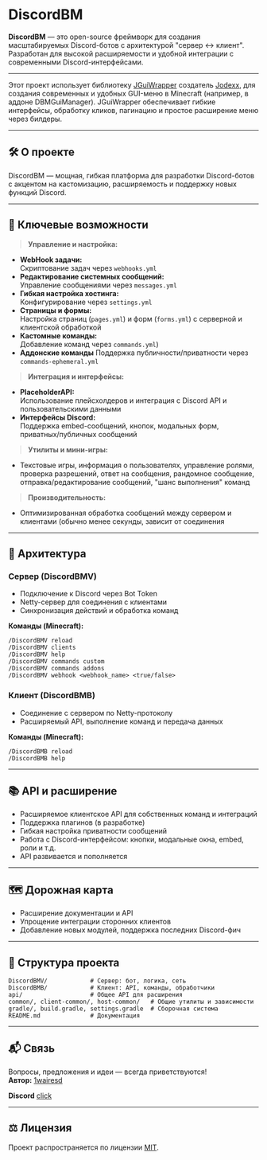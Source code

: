 # DiscordBM

**DiscordBM** — это open-source фреймворк для создания масштабируемых Discord-ботов с архитектурой "сервер ↔ клиент". Разработан для высокой расширяемости и удобной интеграции с современными Discord-интерфейсами.

---

Этот проект использует библиотеку [JGuiWrapper](https://github.com/Jodexx/JGuiWrapper) создатель [Jodexx](https://github.com/Jodexx), для создания современных и удобных GUI-меню в Minecraft (например, в аддоне DBMGuiManager). JGuiWrapper обеспечивает гибкие интерфейсы, обработку кликов, пагинацию и простое расширение меню через билдеры.

---

## 🛠️ О проекте

DiscordBM — мощная, гибкая платформа для разработки Discord-ботов с акцентом на кастомизацию, расширяемость и поддержку новых функций Discord.

---

## 🚀 Ключевые возможности

> **Управление и настройка:**
- **WebHook задачи:**  
  Скриптование задач через `webhooks.yml`
- **Редактирование системных сообщений:**  
  Управление сообщениями через `messages.yml`
- **Гибкая настройка хостинга:**  
  Конфигурирование через `settings.yml`
- **Страницы и формы:**  
  Настройка страниц (`pages.yml`) и форм (`forms.yml`) с серверной и клиентской обработкой
- **Кастомные команды:**  
  Добавление команд через `commands.yml`)
- **Аддонские команды**
  Поддержка публичности/приватности через `commands-ephemeral.yml`

> **Интеграция и интерфейсы:**
- **PlaceholderAPI:**  
  Использование плейсхолдеров и интеграция с Discord API и пользовательскими данными
- **Интерфейсы Discord:**  
  Поддержка embed-сообщений, кнопок, модальных форм, приватных/публичных сообщений

> **Утилиты и мини-игры:**
- Текстовые игры, информация о пользователях, управление ролями, проверка разрешений, ответ на сообщения, рандомное сообщение, отправка/редактирование сообщений, "шанс выполнения" команд

> **Производительность:**
- Оптимизированная обработка сообщений между сервером и клиентами (обычно менее секунды, зависит от соединения

---

## 🧩 Архитектура

### Сервер (**DiscordBMV**)
- Подключение к Discord через Bot Token
- Netty-сервер для соединения с клиентами
- Синхронизация действий и обработка команд

**Команды (Minecraft):**
```
/DiscordBMV reload
/DiscordBMV clients
/DiscordBMV help
/DiscordBMV commands custom
/DiscordBMV commands addons
/DiscordBMV webhook <webhook_name> <true/false>
```

### Клиент (**DiscordBMB**)
- Соединение с сервером по Netty-протоколу
- Расширяемый API, выполнение команд и передача данных

**Команды (Minecraft):**
```
/DiscordBMB reload
/DiscordBMB help
```

---

## 📚 API и расширение

- Расширяемое клиентское API для собственных команд и интеграций
- Поддержка плагинов (в разработке)
- Гибкая настройка приватности сообщений
- Работа с Discord-интерфейсом: кнопки, модальные окна, embed, роли и т.д.
- API развивается и пополняется

---

## 🗺️ Дорожная карта

- Расширение документации и API
- Упрощение интеграции сторонних клиентов
- Добавление новых модулей, поддержка последних Discord-фич

---

## 📁 Структура проекта

```
DiscordBMV/            # Сервер: бот, логика, сеть
DiscordBMB/            # Клиент: API, команды, обработчики
api/                   # Общее API для расширения
common/, client-common/, host-common/   # Общие утилиты и зависимости
gradle/, build.gradle, settings.gradle  # Сборочная система
README.md              # Документация
```

---
## 📬 Связь

Вопросы, предложения и идеи — всегда приветствуются!  
**Автор:** [1wairesd](https://github.com/1wairesd)

**Discord** [click](https://discord.gg/xBUbXcdc)

---

## ⚖️ Лицензия

Проект распространяется по лицензии [MIT](https://github.com/1wairesd/DiscordBM?tab=MIT-1-ov-file). 